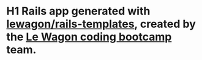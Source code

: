 # H1 Rails app generated with [lewagon/rails-templates](https://github.com/lewagon/rails-templates), created by the [Le Wagon coding bootcamp](https://www.lewagon.com) team.
